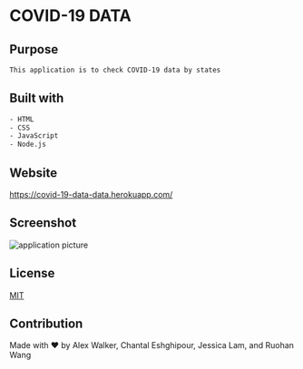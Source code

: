 # COVID-19 DATA

## Purpose

```bash
This application is to check COVID-19 data by states
```

## Built with

```bash
- HTML
- CSS
- JavaScript
- Node.js
```

## Website
https://covid-19-data-data.herokuapp.com/

## Screenshot
![application picture](https://raw.githubusercontent.com/Walker-Walker/PROJECT-1/master/public/assets/pictures/App%20Screenshot.JPG)

## License
[MIT](https://choosealicense.com/licenses/mit/)

## Contribution
Made with ❤️ by Alex Walker, Chantal Eshghipour, Jessica Lam, and Ruohan Wang

